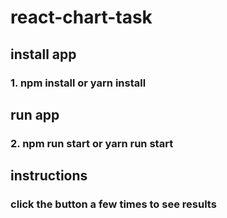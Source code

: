 # react-chart-task

## install app
### 1. npm install or yarn install

## run app
### 2. npm run start or yarn run start

## instructions
### click the button a few times to see results
